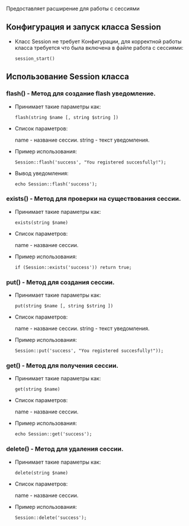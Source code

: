 Предоставляет расширение для работы с сессиями

## Конфигурация и запуск класса Session

- Класс Session не требует Конфигурации, для корректной работы класса требуется что была включена в файле работа с сессиями:

  `session_start()`

## Использование Session класса

### flash() - Метод для создание flash уведомление.

- Принимает такие параметры как:

  `flash(string $name [, string $string ])`

- Список параметров:

  name - название сессии.
  string - текст уведомления.

- Пример использования:

  `Session::flash('success', "You registered succesfully!");`

- Вывод уведомления:

  `echo Session::flash('success');`

### exists() - Метод для проверки на существования сессии.

- Принимает такие параметры как:

  `exists(string $name)`

- Список параметров:

  name - название сессии.

- Пример использования:

  `if (Session::exists('success')) return true;`

### put() - Метод для создания сессии.

- Принимает такие параметры как:

  `put(string $name [, string $string ])`

- Список параметров:

  name - название сессии.
  string - текст уведомления.

- Пример использования:

  `Session::put('success', "You registered succesfully!"));`

### get() - Метод для получения сессии.

- Принимает такие параметры как:

  `get(string $name)`

- Список параметров:

  name - название сессии.

- Пример использования:

  `echo Session::get('success');`

### delete() - Метод для удаления сессии.

- Принимает такие параметры как:

  `delete(string $name)`

- Список параметров:

  name - название сессии.

- Пример использования:

  `Session::delete('success');`